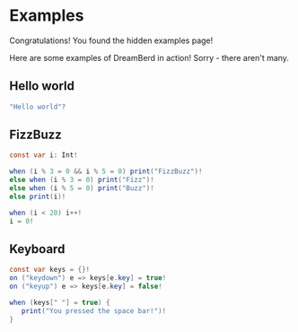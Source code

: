 # Examples

Congratulations! You found the hidden examples page!

Here are some examples of DreamBerd in action! Sorry - there aren't many.

## Hello world
```java
"Hello world"?
```

## FizzBuzz
```java
const var i: Int!

when (i % 3 = 0 && i % 5 = 0) print("FizzBuzz")!
else when (i % 3 = 0) print("Fizz")!
else when (i % 5 = 0) print("Buzz")!
else print(i)!

when (i < 20) i++!
i = 0!
```

## Keyboard
```java
const var keys = {}!
on ("keydown") e => keys[e.key] = true!
on ("keyup") e => keys[e.key] = false!

when (keys[" "] = true) {
   print("You pressed the space bar!")!
}
```
